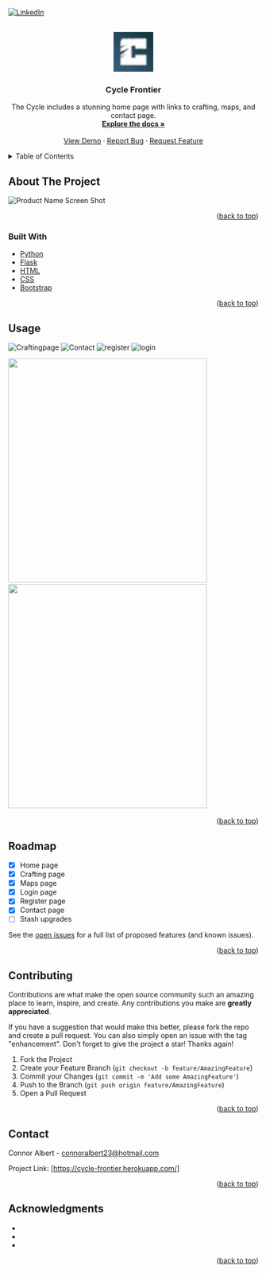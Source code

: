 <div id="top"></div>

[![LinkedIn][linkedin-shield]][linkedin-url]



<!-- PROJECT LOGO -->
<br />
<div align="center">
  <a href="https://github.com/ConnorAlbert/CycleFrontier">
    <img src="cycle/static/images/favicon.ico" alt="Logo" width="80" height="80">
  </a>

<h3 align="center">Cycle Frontier</h3>

  <p align="center">
    The Cycle includes a stunning home page with links to crafting, maps, and contact page.
    <br />
    <a href="https://github.com/ConnorAlbert/CycleFrontier"><strong>Explore the docs »</strong></a>
    <br />
    <br />
    <a href="https://github.com/github_username/repo_name">View Demo</a>
    ·
    <a href="https://github.com/ConnorAlbert/CycleFrontier/issues">Report Bug</a>
    ·
    <a href="https://github.com/ConnorAlbert/CycleFrontier/issues">Request Feature</a>
  </p>
</div>



<!-- TABLE OF CONTENTS -->
<details>
  <summary>Table of Contents</summary>
  <ol>
    <li>
      <a href="#about-the-project">About The Project</a>
      <ul>
        <li><a href="#built-with">Built With</a></li>
      </ul>
    </li>
    <li>
      <a href="#getting-started">Getting Started</a>
      <ul>
        <li><a href="#prerequisites">Prerequisites</a></li>
        <li><a href="#installation">Installation</a></li>
      </ul>
    </li>
    <li><a href="#usage">Usage</a></li>
    <li><a href="#roadmap">Roadmap</a></li>
    <li><a href="#contributing">Contributing</a></li>
    <li><a href="#license">License</a></li>
    <li><a href="#contact">Contact</a></li>
    <li><a href="#acknowledgments">Acknowledgments</a></li>
  </ol>
</details>



<!-- ABOUT THE PROJECT -->
## About The Project

![Product Name Screen Shot](https://user-images.githubusercontent.com/92011318/169638262-d4ded874-5088-4b95-a171-38500a025d98.png)

<p align="right">(<a href="#top">back to top</a>)</p>



### Built With

* [Python](https://www.python.org/)
* [Flask](https://flask.palletsprojects.com/en/2.1.x/)
* [HTML](https://devdocs.io/html/)
* [CSS](https://devdocs.io/css/)
* [Bootstrap](https://getbootstrap.com)

<p align="right">(<a href="#top">back to top</a>)</p>

<!-- USAGE EXAMPLES -->
## Usage
![Craftingpage](https://user-images.githubusercontent.com/92011318/169638791-91942671-9659-45f3-96ac-0c0bdff53fad.png)
![Contact](https://user-images.githubusercontent.com/92011318/169639291-9e9d5d38-0977-4461-b0a1-e45014e9ab94.png)
![register](https://user-images.githubusercontent.com/92011318/169639731-12cd428b-e9af-44c1-bc1a-3131641d1824.png)
![login](https://user-images.githubusercontent.com/92011318/169639733-e76d93ee-0631-40f5-ab39-620959956327.png)

<p float="left">
  <img src="https://user-images.githubusercontent.com/92011318/169639071-3e17a107-fe47-4132-b4d4-845e24327371.png" width="400" height="450" />
  <img src="https://user-images.githubusercontent.com/92011318/169639073-b1290b81-2977-466c-95bc-18f30990ba17.png" width="400" height="450" /> 
</p>





<p align="right">(<a href="#top">back to top</a>)</p>



<!-- ROADMAP -->
## Roadmap

* [x] Home page
* [x] Crafting page
* [x] Maps page
* [x] Login page
* [x] Register page
* [x] Contact page
* [ ] Stash upgrades

See the [open issues](https://github.com/ConnorAlbert/CycleFrontier/issues) for a full list of proposed features (and known issues).

<p align="right">(<a href="#top">back to top</a>)</p>



<!-- CONTRIBUTING -->
## Contributing

Contributions are what make the open source community such an amazing place to learn, inspire, and create. Any contributions you make are **greatly appreciated**.

If you have a suggestion that would make this better, please fork the repo and create a pull request. You can also simply open an issue with the tag "enhancement".
Don't forget to give the project a star! Thanks again!

1. Fork the Project
2. Create your Feature Branch (`git checkout -b feature/AmazingFeature`)
3. Commit your Changes (`git commit -m 'Add some AmazingFeature'`)
4. Push to the Branch (`git push origin feature/AmazingFeature`)
5. Open a Pull Request

<p align="right">(<a href="#top">back to top</a>)</p>


<!-- CONTACT -->
## Contact

Connor Albert - connoralbert23@hotmail.com

Project Link: [https://cycle-frontier.herokuapp.com/]

<p align="right">(<a href="#top">back to top</a>)</p>



<!-- ACKNOWLEDGMENTS -->
## Acknowledgments

* []()
* []()
* []()

<p align="right">(<a href="#top">back to top</a>)</p>



<!-- MARKDOWN LINKS & IMAGES -->
<!-- https://www.markdownguide.org/basic-syntax/#reference-style-links -->
[contributors-shield]: https://img.shields.io/github/contributors/github_username/repo_name.svg?style=for-the-badge
[contributors-url]: https://github.com/github_username/repo_name/graphs/contributors
[forks-shield]: https://img.shields.io/github/forks/github_username/repo_name.svg?style=for-the-badge
[forks-url]: https://github.com/github_username/repo_name/network/members
[stars-shield]: https://img.shields.io/github/stars/github_username/repo_name.svg?style=for-the-badge
[stars-url]: https://github.com/github_username/repo_name/stargazers
[issues-shield]: https://img.shields.io/github/issues/github_username/repo_name.svg?style=for-the-badge
[issues-url]: https://github.com/github_username/repo_name/issues
[license-shield]: https://img.shields.io/github/license/github_username/repo_name.svg?style=for-the-badge
[license-url]: https://github.com/github_username/repo_name/blob/master/LICENSE.txt
[linkedin-shield]: https://img.shields.io/badge/-LinkedIn-black.svg?style=for-the-badge&logo=linkedin&colorB=555
[linkedin-url]: https://linkedin.com/in/linkedin_username
[product-screenshot]: images/screenshot.png
